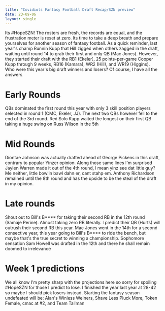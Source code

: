 ```yaml
---
title: "Covidiots Fantasy Football Draft Recap/SZN preview"
date: 23-09-06
layout: single
---
```


Its #HopeSZN! The rosters are fresh, the records are equal, and the frustration meter is reset at zero. Its time to take a deep breath and prepare yourselves for another season of fantasy football. As a quick reminder, last year's champ Runnin Kupp that Hill zigged when others zagged in the draft, waiting until round 14 to grab their first and only QB (Mac Jones). However, they started their draft with the RB1 (Ekeler), 25 points-per-game Cooper Kupp through 9 weeks, RB16 (Kamara), WR2 (Hill), and WR19 (Higgins). Who were this year's big draft winners and losers? Of course, I have all the answers.

# Early Rounds
QBs dominated the first round this year with only 3 skill position players selected in round 1 (CMC, Ekeler, JJ). The next two QBs however fell to the end of the 3rd round. Red Solo Kupp waited the longest on their first QB taking a huge swing on Russ Wilson in the 5th

# Mid Rounds
Diontae Johnson was actually drafted ahead of George Pickens in this draft, contrary to popular Yinzer opinion. Along those same lines I'm surprised Jaylen Warren made it out of the 4th round, I mean yinz see dat little guy? Me neither, little bowlin bawl dahn er, cant stahp em. Anthony Richardson remained until the 8th round and has the upside to be the steal of the draft in my opinion.

# Late rounds
Shout out to Bill's B**** for taking their second RB in the 12th round (Samaje Perine). Almost taking zero RB literally. I predict their QB (Hurts) will outrush their second RB this year. Mac Jones went in the 14th for a second consective year, this year going to Bill's B**** to ride the bench, but maybe that's the true secret to winning a championship. Sophomore sensation Sam Howell was drafted in the 12th and there he shall remain doomed to irrelevance

# Week 1 predictions
We all know I'm pretty sharp with the projections here so sorry for spoiling #HopeSZN for those I predict to lose. I finished the year last year at 28-42 so maybe I should pick losers instead. Starting the fantasy season undefeated will be: Alan's Winless Weiners, Shave Less Pluck More, Token Female, cmac at #2, and Team Tallman


